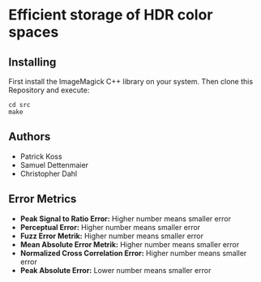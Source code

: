 # Efficient storage of HDR color spaces

## Installing

First install the ImageMagick C++ library on your system. Then clone this Repository and execute:

```
cd src
make
```

## Authors

* Patrick Koss
* Samuel Dettenmaier
* Christopher Dahl

## Error Metrics

* **Peak Signal to Ratio Error:** Higher number means smaller error
* **Perceptual Error:** Higher number means smaller error
* **Fuzz Error Metrik:** Higher number means smaller error
* **Mean Absolute Error Metrik:** Higher number means smaller error
* **Normalized Cross Correlation Error:** Higher number means smaller error
* **Peak Absolute Error:** Lower number means smaller error
